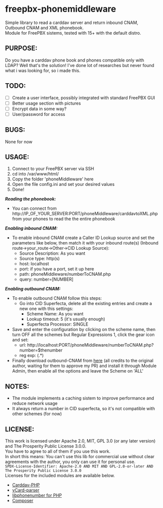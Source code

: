 # freepbx-phonemiddleware
Simple library to read a carddav server and return inbound CNAM, Outbound CNAM and XML phonebook.<br>
Module for FreePBX sistems, tested with 15+ with the default distro.

## PURPOSE:
Do you have a carddav phone book and phones compatible only with LDAP? Well that's the solution! I've done lot of researches but never found what i was looking for, so i made this.

## TODO:
- [ ] Create a user interface, possibly integrated with standard FreePBX GUI
- [ ] Better usage section with pictures
- [ ] Encrypt data in some way?
- [ ] User/password for access

## BUGS:
None for now

## USAGE:
1. Connect to your FreePBX server via SSH
2. cd into /var/www/html/
3. Copy the folder 'phoneMiddleware' here
4. Open the file config.ini and set your desired values
5. Done!

_**Reading the phonebook:**_
- You can connect from http<span>://IP_OF_YOUR_SERVER:PORT/phoneMiddleware/carddavtoXML.php from your phones to read the the entire phonebook

_**Enabling inbound CNAM:**_
- To enable inbound CNAM create a Caller ID Lookup source and set the parameters like below, then match it with your inbound route(s) (Inbound route->your_route->Other->CID Lookup Source):
  - Source Description: As you want
  - Source type: http(s)
  - host: localhost
  - port: if you have a port, set it up here
  - path: phoneMiddleware/numberToCNAM.php
  - query: number=\[NUMBER]

_**Enabling outbound CNAM:**_
 - To enable outbound CNAM follow this steps:
    - Go into CID Superfecta, delete all the existing entries and create a new one with this settings:
      - Scheme Name: As you want
      - Lookup timeout: 5 (it's usually enough)
      - Superfecta Processor: SINGLE
  - Save and enter the configuration by clicking on the scheme name, then turn OFF all the schemes but Regular Expressions 1, click the gear icon and set:
    - url: http<span>://localhost:PORT/phoneMiddleware/numberToCNAM.php?number=$thenumber
    - reg exp: (.*)
  - Finally download outbound-CNAM from [here](https://github.com/Massi-X/freepbx-Outbound_CNAM/releases/tag/0.0.4_beta1) (all credits to the original author, waiting for them to approve my PR) and install it through Module Admin, then enable all the options and leave the Scheme on 'ALL'

## NOTES:
- The module implements a caching sistem to improve performance and reduce network usage
- It always return a number in CID superfecta, so it's not compatible with other schemes (for now)

## LICENSE:
This work is licensed under Apache 2.0, MIT, GPL 3.0 (or any later version) and The Prosperity Public License 3.0.0.<br>
You have to agree to all of them if you use this work.<br>
In short this means: You can't use this lib for commercial use without clear agreements with the author, you only can use it for personal use.<br>
`SPDX-License-Identifier: Apache-2.0 AND MIT AND GPL-2.0-or-later AND The Prosperity Public License 3.0.0`<br>
Licenses for the included modules are available below.<br>
- [Carddav-PHP](https://github.com/christian-putzke/CardDAV-PHP/blob/master/LICENSE)
- [vCard-parser](https://github.com/nuovo/vCard-parser/blob/master/LICENSE)
- [libphonenumber for PHP](https://github.com/giggsey/libphonenumber-for-php/blob/master/LICENSE)
- [Composer](https://github.com/composer/composer/blob/master/LICENSE)
